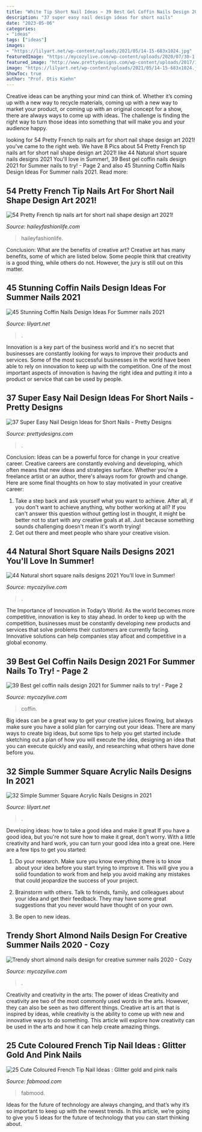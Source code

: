 ```yaml
---
title: "White Tip Short Nail Ideas ~ 39 Best Gel Coffin Nails Design 2021 For Summer Nails To Try!"
description: "37 super easy nail design ideas for short nails"
date: "2023-05-06"
categories:
- "ideas"
tags: ["ideas"]
images:
- "https://lilyart.net/wp-content/uploads/2021/05/14-15-683x1024.jpg"
featuredImage: "https://mycozylive.com/wp-content/uploads/2020/07/30-1.png"
featured_image: "http://www.prettydesigns.com/wp-content/uploads/2017/12/37-super-easy-nail-design-ideas-for-short-nails-14.jpg"
image: "https://lilyart.net/wp-content/uploads/2021/05/14-15-683x1024.jpg"
ShowToc: true
author: "Prof. Otis Kiehn"
---
```



Creative ideas can be anything your mind can think of. Whether it’s coming up with a new way to recycle materials, coming up with a new way to market your product, or coming up with an original concept for a show, there are always ways to come up with ideas. The challenge is finding the right way to turn those ideas into something that will make you and your audience happy.

	

		
looking for 54 Pretty French tip nails art for short nail shape design art 2021! you've came to the right web. We have 8 Pics about 54 Pretty French tip nails art for short nail shape design art 2021! like 44 Natural short square nails designs 2021 You&#039;ll love in Summer!, 39 Best gel coffin nails design 2021 for Summer nails to try! - Page 2 and also 45 Stunning Coffin Nails Design Ideas For Summer nails 2021. Read more:
		
    
## 54 Pretty French Tip Nails Art For Short Nail Shape Design Art 2021!

<img loading=lazy src="https://haileyfashionlife.com/wp-content/uploads/2021/04/3-4.jpg" onerror="this.onerror=null;this.src='https://tse3.mm.bing.net/th?id=OIP.Zuo6RKypgMy60-6i6OdLqAHaLH&amp;pid=15.1';" alt="54 Pretty French tip nails art for short nail shape design art 2021!">

_Source: haileyfashionlife.com_

>haileyfashionlife. 

	

Conclusion: What are the benefits of creative art?
Creative art has many benefits, some of which are listed below. Some people think that creativity is a good thing, while others do not. However, the jury is still out on this matter.

    
## 45 Stunning Coffin Nails Design Ideas For Summer Nails 2021

<img loading=lazy src="https://lilyart.net/wp-content/uploads/2021/05/33-7-768x1152.jpg" onerror="this.onerror=null;this.src='https://tse2.mm.bing.net/th?id=OIP.XLkV1QAAlGnn2SwwAmzUygHaLH&amp;pid=15.1';" alt="45 Stunning Coffin Nails Design Ideas For Summer nails 2021">

_Source: lilyart.net_

>. 

	

Innovation is a key part of the business world and it's no secret that businesses are constantly looking for ways to improve their products and services. Some of the most successful businesses in the world have been able to rely on innovation to keep up with the competition. One of the most important aspects of innovation is having the right idea and putting it into a product or service that can be used by people.

    
## 37 Super Easy Nail Design Ideas For Short Nails - Pretty Designs

<img loading=lazy src="http://www.prettydesigns.com/wp-content/uploads/2017/12/37-super-easy-nail-design-ideas-for-short-nails-14.jpg" onerror="this.onerror=null;this.src='https://tse2.mm.bing.net/th?id=OIP.91296eOhNK1Gi6xJMDLlhQHaHa&amp;pid=15.1';" alt="37 Super Easy Nail Design Ideas for Short Nails - Pretty Designs">

_Source: prettydesigns.com_

>. 

	

Conclusion: Ideas can be a powerful force for change in your creative career.
Creative careers are constantly evolving and developing, which often means that new ideas and strategies surface. Whether you're a freelance artist or an author, there's always room for growth and change. Here are some final thoughts on how to stay motivated in your creative career:
1) Take a step back and ask yourself what you want to achieve. After all, if you don't want to achieve anything, why bother working at all? If you can't answer this question without getting lost in thought, it might be better not to start with any creative goals at all. Just because something sounds challenging doesn't mean it's worth trying!
2) Get out there and meet people who share your creative vision.

    
## 44 Natural Short Square Nails Designs 2021 You&#039;ll Love In Summer!

<img loading=lazy src="https://mycozylive.com/wp-content/uploads/2021/04/14-14-768x1152.jpg" onerror="this.onerror=null;this.src='https://tse4.mm.bing.net/th?id=OIP.iDkQdcY0km0TVNIkwjYSRQHaLH&amp;pid=15.1';" alt="44 Natural short square nails designs 2021 You&#039;ll love in Summer!">

_Source: mycozylive.com_

>. 

	

The Importance of Innovation in Today’s World:
As the world becomes more competitive, innovation is key to stay ahead. In order to keep up with the competition, businesses must be constantly developing new products and services that solve problems their customers are currently facing. Innovative solutions can help companies stay afloat and competitive in a global economy.

    
## 39 Best Gel Coffin Nails Design 2021 For Summer Nails To Try! - Page 2

<img loading=lazy src="https://mycozylive.com/wp-content/uploads/2021/05/13-683x1024.jpg" onerror="this.onerror=null;this.src='https://tse2.mm.bing.net/th?id=OIP.dzt52vdBR__bazcKQzpPxgHaLG&amp;pid=15.1';" alt="39 Best gel coffin nails design 2021 for Summer nails to try! - Page 2">

_Source: mycozylive.com_

>coffin. 

	

Big ideas can be a great way to get your creative juices flowing, but always make sure you have a solid plan for carrying out your ideas. There are many ways to create big ideas, but some tips to help you get started include sketching out a plan of how you will execute the idea, designing an idea that you can execute quickly and easily, and researching what others have done before you.

    
## 32 Simple Summer Square Acrylic Nails Designs In 2021

<img loading=lazy src="https://lilyart.net/wp-content/uploads/2021/05/14-15-683x1024.jpg" onerror="this.onerror=null;this.src='https://tse4.mm.bing.net/th?id=OIP.j4bGibwzPBhVWpUIPeQXtAHaLG&amp;pid=15.1';" alt="32 Simple Summer Square Acrylic Nails Designs in 2021">

_Source: lilyart.net_

>. 

	

Developing ideas: how to take a good idea and make it great
If you have a good idea, but you're not sure how to make it great, don't worry. With a little creativity and hard work, you can turn your good idea into a great one.
Here are a few tips to get you started:

1. Do your research. Make sure you know everything there is to know about your idea before you start trying to improve it. This will give you a solid foundation to work from and help you avoid making any mistakes that could jeopardize the success of your project.

2. Brainstorm with others. Talk to friends, family, and colleagues about your idea and get their feedback. They may have some great suggestions that you never would have thought of on your own.

3. Be open to new ideas.

    
## Trendy Short Almond Nails Design For Creative Summer Nails 2020 - Cozy

<img loading=lazy src="https://mycozylive.com/wp-content/uploads/2020/07/30-1.png" onerror="this.onerror=null;this.src='https://tse4.mm.bing.net/th?id=OIP.DatSzw02SShtjL3jn2DV0wHaKf&amp;pid=15.1';" alt="Trendy short almond nails design for creative summer nails 2020 - Cozy">

_Source: mycozylive.com_

>. 

	

Creativity and creativity in the arts: The power of ideas
Creativity and creativity are two of the most commonly used words in the arts. However, they can also be seen as two different things. Creative art is art that is inspired by ideas, while creativity is the ability to come up with new and innovative ways to do something. This article will explore how creativity can be used in the arts and how it can help create amazing things.

    
## 25 Cute Coloured French Tip Nail Ideas : Glitter Gold And Pink Nails

<img loading=lazy src="https://www.fabmood.com/inspiration/wp-content/uploads/2021/05/nail-ideas-14-538x1024.jpg" onerror="this.onerror=null;this.src='https://tse1.mm.bing.net/th?id=OIP.dIC7p0iQ2wLCNrV6yRX0IwHaOG&amp;pid=15.1';" alt="25 Cute Coloured French Tip Nail Ideas : Glitter gold and pink nails">

_Source: fabmood.com_

>fabmood. 

	

Ideas for the future of technology are always changing, and that’s why it’s so important to keep up with the newest trends. In this article, we’re going to give you 5 ideas for the future of technology that you can start thinking about.

